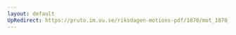 ```yaml
---
layout: default
UpRedirect: https://pruto.im.uu.se/riksdagen-motions-pdf/1870/mot_1870__ak__28/mot_1870__ak__28-002.pdf
---
```

